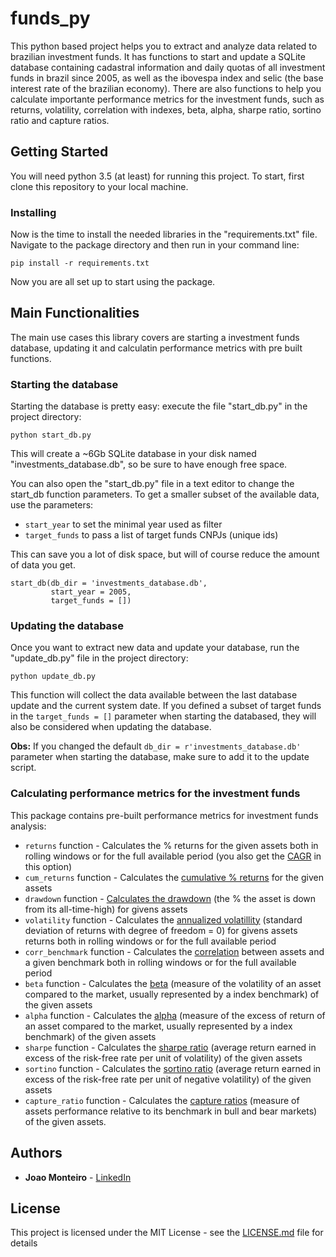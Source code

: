 # funds_py

This python based project helps you to extract and analyze data related to brazilian investment funds. 
It has functions to start and update a SQLite database containing cadastral information and daily quotas of all investment funds in brazil since 2005, as well as the ibovespa index and selic (the base interest rate of the brazilian economy).
There are also functions to help you calculate importante performance metrics for the investment funds, such as returns, volatility, correlation with indexes, beta, alpha, sharpe ratio, sortino ratio and capture ratios.


## Getting Started
You will need python 3.5 (at least) for running this project. To start, first clone this repository to your local machine.

### Installing

Now is the time to install the needed libraries in the "requirements.txt" file.  Navigate to the package directory and then run in your command line:

```
pip install -r requirements.txt
```

Now you are all set up to start using the package.


## Main Functionalities

The main use cases this library covers are starting a investment funds database, updating it and calculatin performance metrics with pre built functions.

### Starting the database

Starting the database is pretty easy: execute the file "start_db.py" in the project directory:

```
python start_db.py
```

This will create a ~6Gb SQLite database in your disk named "investments_database.db", so be sure to have enough free space. 

You can also open the "start_db.py" file in a text editor to change the start_db function parameters. To get a smaller subset of the available data, use the parameters: 

* ```start_year``` to set the minimal year used as filter 
* ```target_funds``` to pass a list of target funds CNPJs (unique ids) 

This can save you a lot of disk space, but will of course reduce the amount of data you get.

```
start_db(db_dir = 'investments_database.db', 
         start_year = 2005, 
         target_funds = [])
```

### Updating the database

Once you want to extract new data and update your database, run the "update_db.py" file in the project directory:

```
python update_db.py
```
This function will collect the data available between the last database update and the current system date. If you defined a subset of target funds in the ```target_funds = []``` parameter when starting the databased, they will also be considered when updating the database. 

**Obs:** If you changed the default ```db_dir = r'investments_database.db'``` parameter when starting the database, make sure to add it to the update script.

### Calculating performance metrics for the investment funds
This package contains pre-built performance metrics for investment funds analysis:
* ```returns``` function - Calculates the % returns for the given assets both in rolling windows or for the full available period (you also get the [CAGR](https://www.investopedia.com/terms/c/cagr.asp) in this option)
* ```cum_returns``` function - Calculates the [cumulative % returns](https://www.investopedia.com/terms/c/cumulativereturn.asp) for the given assets
* ```drawdown``` function - [Calculates the drawdown](https://www.investopedia.com/terms/d/drawdown.asp) (the % the asset is down from its all-time-high) for givens assets
* ```volatility``` function - Calculates the [annualized volatillity](https://www.investopedia.com/terms/v/volatility.asp) (standard deviation of returns with degree of freedom = 0) for givens assets returns both in rolling windows or for the full available period
* ```corr_benchmark``` function - Calculates the [correlation](https://www.investopedia.com/terms/c/correlationcoefficient.asp) between assets and a given benchmark both in rolling windows or for the full available period
* ```beta``` function - Calculates the [beta](https://www.investopedia.com/terms/b/beta.asp) (measure of the volatility of an asset compared to the market, usually represented by a index benchmark) of the given assets
* ```alpha``` function - Calculates the [alpha](https://www.investopedia.com/terms/a/alpha.asp) (measure of the excess of return of an asset compared to the market, usually represented by a index benchmark) of the given assets
* ```sharpe``` function - Calculates the [sharpe ratio](https://www.investopedia.com/terms/s/sharperatio.asp) (average return earned in excess of the risk-free rate per unit of volatility) of the given assets
* ```sortino``` function - Calculates the [sortino ratio](https://www.investopedia.com/terms/s/sortinoratio.asp) (average return earned in excess of the risk-free rate per unit of negative volatility) of the given assets
* ```capture_ratio``` function - Calculates the [capture ratios](https://cleartax.in/s/capture-ratio) (measure of assets performance relative to its benchmark in bull and bear markets) of the given assets.


## Authors

* **Joao Monteiro** - [LinkedIn](https://www.linkedin.com/in/joao-penido-monteiro/)


## License

This project is licensed under the MIT License - see the [LICENSE.md](LICENSE.md) file for details
